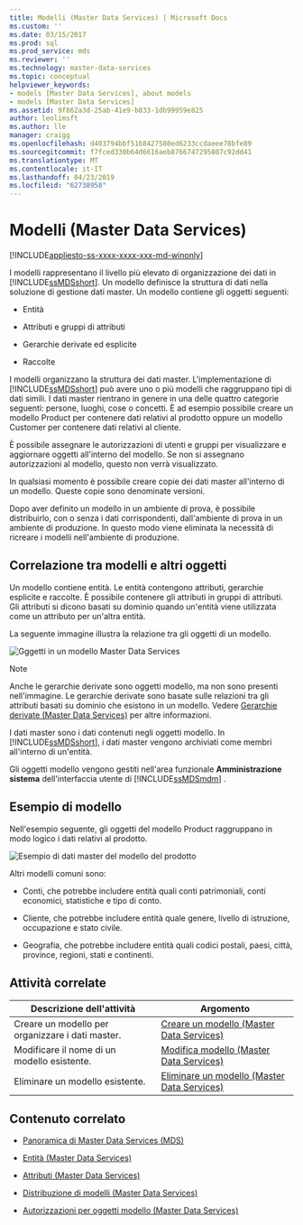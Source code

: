 ```yaml
---
title: Modelli (Master Data Services) | Microsoft Docs
ms.custom: ''
ms.date: 03/15/2017
ms.prod: sql
ms.prod_service: mds
ms.reviewer: ''
ms.technology: master-data-services
ms.topic: conceptual
helpviewer_keywords:
- models [Master Data Services], about models
- models [Master Data Services]
ms.assetid: 9f862a3d-25ab-41e9-b833-1db99959e825
author: leolimsft
ms.author: lle
manager: craigg
ms.openlocfilehash: d403794bbf5168427580ed6233ccdaeee78bfe89
ms.sourcegitcommit: f7fced330b64d6616aeb8766747295807c92dd41
ms.translationtype: MT
ms.contentlocale: it-IT
ms.lasthandoff: 04/23/2019
ms.locfileid: "62738958"
---
```

# <a name="models-master-data-services"></a>Modelli (Master Data Services)

[!INCLUDE[appliesto-ss-xxxx-xxxx-xxx-md-winonly](../includes/appliesto-ss-xxxx-xxxx-xxx-md-winonly.md)]

  I modelli rappresentano il livello più elevato di organizzazione dei dati in [!INCLUDE[ssMDSshort](../includes/ssmdsshort-md.md)]. Un modello definisce la struttura di dati nella soluzione di gestione dati master. Un modello contiene gli oggetti seguenti:  
  
-   Entità  
  
-   Attributi e gruppi di attributi  
  
-   Gerarchie derivate ed esplicite  
  
-   Raccolte  
  
 I modelli organizzano la struttura dei dati master. L'implementazione di [!INCLUDE[ssMDSshort](../includes/ssmdsshort-md.md)] può avere uno o più modelli che raggruppano tipi di dati simili. I dati master rientrano in genere in una delle quattro categorie seguenti: persone, luoghi, cose o concetti. È ad esempio possibile creare un modello Product per contenere dati relativi al prodotto oppure un modello Customer per contenere dati relativi al cliente.  
  
 È possibile assegnare le autorizzazioni di utenti e gruppi per visualizzare e aggiornare oggetti all'interno del modello. Se non si assegnano autorizzazioni al modello, questo non verrà visualizzato.  
  
 In qualsiasi momento è possibile creare copie dei dati master all'interno di un modello. Queste copie sono denominate versioni.  
  
 Dopo aver definito un modello in un ambiente di prova, è possibile distribuirlo, con o senza i dati corrispondenti, dall'ambiente di prova in un ambiente di produzione. In questo modo viene eliminata la necessità di ricreare i modelli nell'ambiente di produzione.  
  
## <a name="how-models-relate-to-other-objects"></a>Correlazione tra modelli e altri oggetti  
 Un modello contiene entità. Le entità contengono attributi, gerarchie esplicite e raccolte. È possibile contenere gli attributi in gruppi di attributi. Gli attributi si dicono basati su dominio quando un'entità viene utilizzata come un attributo per un'altra entità.  
  
 La seguente immagine illustra la relazione tra gli oggetti di un modello.  
  
 ![Gggetti in un modello Master Data Services](../master-data-services/media/mds-conc-model-circles.gif "Oggetti in un modello Master Data Services")  
  
> [!NOTE]  
>  Anche le gerarchie derivate sono oggetti modello, ma non sono presenti nell'immagine. Le gerarchie derivate sono basate sulle relazioni tra gli attributi basati su dominio che esistono in un modello. Vedere [Gerarchie derivate &#40;Master Data Services&#41;](../master-data-services/derived-hierarchies-master-data-services.md) per altre informazioni.  
  
 I dati master sono i dati contenuti negli oggetti modello. In [!INCLUDE[ssMDSshort](../includes/ssmdsshort-md.md)], i dati master vengono archiviati come membri all'interno di un'entità.  
  
 Gli oggetti modello vengono gestiti nell'area funzionale **Amministrazione sistema** dell'interfaccia utente di [!INCLUDE[ssMDSmdm](../includes/ssmdsmdm-md.md)] .  
  
## <a name="model-example"></a>Esempio di modello  
 Nell'esempio seguente, gli oggetti del modello Product raggruppano in modo logico i dati relativi al prodotto.  
  
 ![Esempio di dati master del modello del prodotto](../master-data-services/media/mds-conc-model.gif "Esempio di dati master del modello del prodotto")  
  
 Altri modelli comuni sono:  
  
-   Conti, che potrebbe includere entità quali conti patrimoniali, conti economici, statistiche e tipo di conto.  
  
-   Cliente, che potrebbe includere entità quale genere, livello di istruzione, occupazione e stato civile.  
  
-   Geografia, che potrebbe includere entità quali codici postali, paesi, città, province, regioni, stati e continenti.  
  
## <a name="related-tasks"></a>Attività correlate  
  
|Descrizione dell'attività|Argomento|  
|----------------------|-----------|  
|Creare un modello per organizzare i dati master.|[Creare un modello &#40;Master Data Services&#41;](../master-data-services/create-a-model-master-data-services.md)|  
|Modificare il nome di un modello esistente.|[Modifica modello &#40;Master Data Services&#41;](../master-data-services/edit-model-master-data-services.md)|  
|Eliminare un modello esistente.|[Eliminare un modello &#40;Master Data Services&#41;](../master-data-services/delete-a-model-master-data-services.md)|  
  
## <a name="related-content"></a>Contenuto correlato  
  
-   [Panoramica di Master Data Services (MDS)](../master-data-services/master-data-services-overview-mds.md)  
  
-   [Entità &#40;Master Data Services&#41;](../master-data-services/entities-master-data-services.md)  
  
-   [Attributi &#40;Master Data Services&#41;](../master-data-services/attributes-master-data-services.md)  
  
-   [Distribuzione di modelli &#40;Master Data Services&#41;](../master-data-services/deploying-models-master-data-services.md)  
  
-   [Autorizzazioni per oggetti modello &#40;Master Data Services&#41;](../master-data-services/model-object-permissions-master-data-services.md)  
  
  
